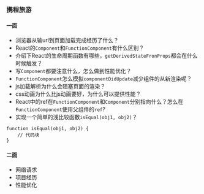 ### 携程旅游 
#### 一面
- 浏览器从输url到页面加载完成经历了什么？
- React的`Component`和`FunctionComponent`有什么区别？
- 介绍下React的生命周期函数有哪些，`getDerivedStateFronProps`都会在什么时候触发？
- 写`Component`都要注意什么，怎么做到性能优化？
- `FunctionComponent`怎么模拟`componentDidUpdate`减少组件的从新渲染呢？
- js加载解析为什么会阻塞页面的渲染？
- css动画为什么比js动画要好，为什么可以提供性能？
- React中的ref在`FunctionComponent`和`Component`分别指向什么？怎么在`FunctionComponent`使用父组件的`ref`?
- 实现一个简单的浅比较函数`isEqual(obj1, obj2)`？
```
function isEqual(obj1, obj2) {
    // 代码块
}
```
#### 二面
- 网络请求
- 项目经历
- 性能优化